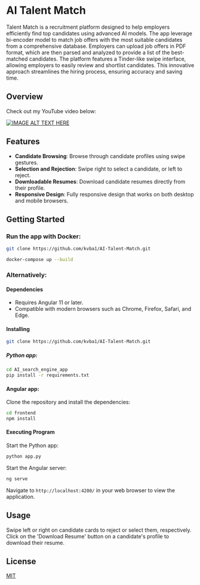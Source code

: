 # AI Talent Match

Talent Match is a recruitment platform designed to help employers efficiently find top candidates using advanced AI models. The app leverage bi-encoder model to match job offers with the most suitable candidates from a comprehensive database. Employers can upload job offers in PDF format, which are then parsed and analyzed to provide a list of the best-matched candidates. The platform features a Tinder-like swipe interface, allowing employers to easily review and shortlist candidates. This innovative approach streamlines the hiring process, ensuring accuracy and saving time.

## Overview
Check out my YouTube video below:

[![IMAGE ALT TEXT HERE](https://img.youtube.com/vi/YnhQ-HOFc3M/0.jpg)](https://www.youtube.com/watch?v=YnhQ-HOFc3M)

## Features

- **Candidate Browsing**: Browse through candidate profiles using swipe gestures.
- **Selection and Rejection**: Swipe right to select a candidate, or left to reject.
- **Downloadable Resumes**: Download candidate resumes directly from their profile.
- **Responsive Design**: Fully responsive design that works on both desktop and mobile browsers.

## Getting Started

### Run the app with Docker:

```bash
git clone https://github.com/kvba1/AI-Talent-Match.git

docker-compose up --build
```
### Alternatively:

#### Dependencies

- Requires Angular 11 or later.
- Compatible with modern browsers such as Chrome, Firefox, Safari, and Edge.

#### Installing

```bash
git clone https://github.com/kvba1/AI-Talent-Match.git
```

##### Python app:

```bash
cd AI_search_engine_app
pip install -r requirements.txt
```
#### Angular app:

Clone the repository and install the dependencies:

```bash
cd frontend
npm install
```

#### Executing Program

Start the Python app:

```bash
python app.py
```

Start the Angular server:

```bash
ng serve
```

Navigate to `http://localhost:4200/` in your web browser to view the application.

## Usage

Swipe left or right on candidate cards to reject or select them, respectively. Click on the 'Download Resume' button on a candidate's profile to download their resume.


## License

[MIT](https://choosealicense.com/licenses/mit/)

